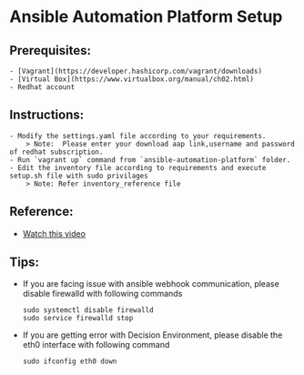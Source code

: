 # Ansible Automation Platform Setup

## Prerequisites:
    - [Vagrant](https://developer.hashicorp.com/vagrant/downloads)
    - [Virtual Box](https://www.virtualbox.org/manual/ch02.html)
    - Redhat account
    
## Instructions:
    - Modify the settings.yaml file according to your requirements.
        > Note:  Please enter your download aap link,username and password of redhat subscription.
    - Run `vagrant up` command from `ansible-automation-platform` folder.
    - Edit the inventory file according to requirements and execute setup.sh file with sudo privilages
        > Note: Refer inventory_reference file

## Reference:
- [Watch this video](https://www.youtube.com/watch?v=q9TvvvfQzYE)

## Tips:
- If you are facing issue with ansible webhook communication, please disable firewalld with following commands
    ```shell
    sudo systemctl disable firewalld
    sudo service firewalld stop
    ```
- If you are getting error with Decision Environment, please disable the eth0 interface with following command
    ```shell
    sudo ifconfig eth0 down
    ```